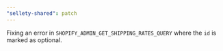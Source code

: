 ```yaml
---
"sellety-shared": patch
---
```


Fixing an error in `SHOPIFY_ADMIN_GET_SHIPPING_RATES_QUERY` where the `id` is marked as optional.
